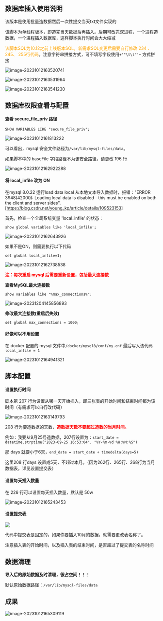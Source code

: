 ## 数据库插入使用说明

该版本是使用批量造数据然后一次性提交当天txt文件实现的

该脚本为单线程版本，即造完当天数据后再插入。后期可改完双进程，一个进程造数据，一个进程插入数据库，这样脚本执行时间会大大缩减

<font color="orange">该脚本SQL为10.12之前上线版本SQL，新需求SQL变更后需要自行修改 234 、245、 255行代码</font>。注意字符串拼接方式，可不填写字段使用`+'"\t\t"'+` 方式拼接

![image-20231012163520741](C:\Users\William\AppData\Roaming\Typora\typora-user-images\image-20231012163520741.png)

![image-20231012163531964](C:\Users\William\AppData\Roaming\Typora\typora-user-images\image-20231012163531964.png)

![image-20231012163541230](C:\Users\William\AppData\Roaming\Typora\typora-user-images\image-20231012163541230.png)



## 数据库权限查看与配置

#### 查看 secure_file_priv 路径

`SHOW VARIABLES LIKE "secure_file_priv";`

![image-20231012161813222](C:\Users\William\AppData\Roaming\Typora\typora-user-images\image-20231012161813222.png)

可以看出，mysql 安全文件路径为`/var/lib/mysql-files/data`。

如果脚本中的 baseFile 字段路径不为该安全路径，请更改 196 行

![image-20231012162922288](C:\Users\William\AppData\Roaming\Typora\typora-user-images\image-20231012162922288.png)



#### 将 local_infile 改为 ON 

在mysql 8.0.22 运行load data local 从本地文本导入数据时，报错："ERROR 3948(42000): Loading local data is disabled - this must be enabled on both the client and server sides".[https://blog.csdn.net/young_kp/article/details/109523153]

首先，检查一个全局系统变量 'local_infile' 的状态：

`show global variables like 'local_infile';`

![image-20231012162643926](C:\Users\William\AppData\Roaming\Typora\typora-user-images\image-20231012162643926.png)

如果不是ON，则需要执行以下代码

`set global local_infile=1;`

![image-20231012162738538](C:\Users\William\AppData\Roaming\Typora\typora-user-images\image-20231012162738538.png)

<font color="red">**注：每次重启 mysql 后需要重新设置，包括最大连接数**</font>

**查看MySQL最大连接数**

`show variables like "%max_connections%";`

![image-20231204145856893](C:\Users\William\AppData\Roaming\Typora\typora-user-images\image-20231204145856893.png)

**修改最大连接数(重启后失效)**

`set global max_connections = 1000;`





#### 好像可以不用设置

在 docker 配置的 mysql 文件中`/docker/mysql8/conf/my.cnf` 最后写入该代码`local_infile = 1`

![image-20231012164941321](C:\Users\William\AppData\Roaming\Typora\typora-user-images\image-20231012164941321.png)



## 脚本配置

#### 设置执行时间

脚本第 207 行为设置从哪一天开始插入，即三张表的开始时间和结束时间都为该时间（有需求可以自行改代码）

![image-20231012163149793](C:\Users\William\AppData\Roaming\Typora\typora-user-images\image-20231012163149793.png)

208 行为要造数据的天数，<font color="red">**造数据天数不要超过造数的当月时间。**</font>

例如：我要从9月25号造数据，207行设置为：`start_date = datetime.strptime("2023-09-25 16:53:04", "%Y-%m-%d %H:%M:%S")`

那 days 就要小于6天，`end_date = start_date + timedelta(days=5)` 

这里208 行days 设置成5天，不超过本月。（因为262行、265行、268行为当月数据表，详见设置提交表）



#### 设置每天插入数量

在 226 行可以设置每天插入数量，默认是 50w

![image-20231012165243453](C:\Users\William\AppData\Roaming\Typora\typora-user-images\image-20231012165243453.png)



#### 设置提交表

![](C:\Users\William\AppData\Roaming\Typora\typora-user-images\image-20231012164401124.png)

代码中提交表是固定的，如果你要插入10月的数据，就需要更改表名称了。

注意插入表的开始时间，以及插入表的结束时间，是否超过了提交表的名称时间



## 数据清理

**导入后的原始数据及时清理，很占空间！！**！

默认原始数据路径：`/var/lib/mysql-files/data`



## 成果

![image-20231012165309119](C:\Users\William\AppData\Roaming\Typora\typora-user-images\image-20231012165309119.png)

